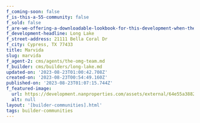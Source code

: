 ```yaml
---
f_coming-soon: false
f_is-this-a-55-community: false
f_sold: false
f_are-we-offering-a-downloadable-lookbook-for-this-development-when-they-submit-their-contact-info: false
f_development-headline: Long Lake
f_street-address: 21111 Bella Coral Dr
f_city: Cypress, TX 77433
title: Marvida
slug: marvida
f_agent-2: cms/agents/the-omg-team.md
f_builder: cms/builders/long-lake.md
updated-on: '2023-08-23T01:00:42.708Z'
created-on: '2023-08-23T00:54:49.160Z'
published-on: '2023-08-23T01:07:15.744Z'
f_featured-image:
  url: https://development.nanproperties.com/assets/external/64e55a388290d271c9f9e608_new-homes-community-marvida.webp
  alt: null
layout: '[builder-communities].html'
tags: builder-communities
---
```



